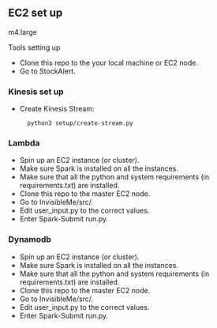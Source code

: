 ## EC2 set up
m4.large


Tools setting up
* Clone this repo to the your local machine or EC2 node. 
* Go to StockAlert.

### Kinesis set up
* Create Kinesis Stream:

        python3 setup/create-stream.py


### Lambda
* Spin up an EC2 instance (or cluster). 
* Make sure Spark is installed on all the instances.
* Make sure that all the python and system requirements (in requirements.txt) are installed.
* Clone this repo to the master EC2 node. 
* Go to InvisibleMe/src/.
* Edit user_input.py to the correct values. 
* Enter Spark-Submit run.py.

### Dynamodb
* Spin up an EC2 instance (or cluster). 
* Make sure Spark is installed on all the instances.
* Make sure that all the python and system requirements (in requirements.txt) are installed.
* Clone this repo to the master EC2 node. 
* Go to InvisibleMe/src/.
* Edit user_input.py to the correct values. 
* Enter Spark-Submit run.py.
